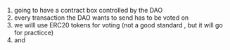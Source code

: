 1. going to have a contract box  controlled by the DAO
2. every transaction the DAO wants to send has to be voted on
3. we willl use ERC20 tokens for voting (not a good standard , but it will go for practicce)
4. and 